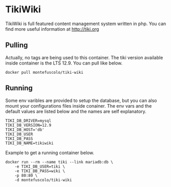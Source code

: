 TikiWiki
========

TikiWiki is full featured content management system written in php. You can
find more useful information at http://tiki.org


Pulling
-------

Actually, no tags are being used to this container. The tiki version available
inside container is the LTS 12.9. You can pull like below.

```
docker pull montefuscolo/tiki-wiki
```


Running
-------

Some env varibles are provided to setup the database, but you can also mount
your configurations files inside conainer. The env vars and the default values
are listed below and the names are self explanatory.

```
TIKI_DB_DRIVER=mysql
TIKI_DB_VERSION=12.9
TIKI_DB_HOST='db'
TIKI_DB_USER
TIKI_DB_PASS
TIKI_DB_NAME=tikiwiki
```

Example to get a running container below.

```
docker run --rm --name tiki --link mariadb:db \
    -e TIKI_DB_USER=tiki \
    -e TIKI_DB_PASS=wiki \
    -p 80:80 \
    -d montefuscolo/tiki-wiki
```


